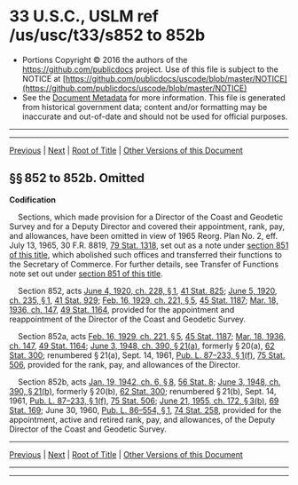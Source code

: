 ---
---

# 33 U.S.C., USLM ref /us/usc/t33/s852 to 852b

* Portions Copyright © 2016 the authors of the https://github.com/publicdocs project.
  Use of this file is subject to the NOTICE at [https://github.com/publicdocs/uscode/blob/master/NOTICE](https://github.com/publicdocs/uscode/blob/master/NOTICE)
* See the [Document Metadata](././../../../../..//README.md) for more information.
  This file is generated from historical government data; content and/or formatting may be inaccurate and out-of-date and should not be used for official purposes.

----------
----------

[Previous](./../../../../..//us/usc/t33/ch17/schI/m__us_usc_t33_s851a.md) | [Next](./../../../../..//us/usc/t33/ch17/schI/m__us_usc_t33_s853.md) | [Root of Title](./../../../../../) | [Other Versions of this Document](https://publicdocs.github.io/go/links?ns=uslm&ref=%2Fus%2Fusc%2Ft33%2Fs852+to+852b)

## §§ 852 to 852b. Omitted

 __Codification__ 

    Sections, which made provision for a Director of the Coast and Geodetic Survey and for a Deputy Director and covered their appointment, rank, pay, and allowances, have been omitted in view of 1965 Reorg. Plan No. 2, eff. July 13, 1965, 30 F.R. 8819, [79 Stat. 1318][/us/stat/79/1318], set out as a note under [section 851 of this title][/us/usc/t33/s851], which abolished such offices and transferred their functions to the Secretary of Commerce. For further details, see Transfer of Functions note set out under [section 851 of this title][/us/usc/t33/s851].

    Section 852, acts [June 4, 1920, ch. 228, § 1][/us/act/1920-06-04/ch228/s1], [41 Stat. 825][/us/stat/41/825]; [June 5, 1920, ch. 235, § 1][/us/act/1920-06-05/ch235/s1], [41 Stat. 929][/us/stat/41/929]; [Feb. 16, 1929, ch. 221, § 5][/us/act/1929-02-16/ch221/s5], [45 Stat. 1187][/us/stat/45/1187]; [Mar. 18, 1936, ch. 147][/us/act/1936-03-18/ch147], [49 Stat. 1164][/us/stat/49/1164], provided for the appointment and reappointment of the Director of the Coast and Geodetic Survey.

    Section 852a, acts [Feb. 16, 1929, ch. 221, § 5][/us/act/1929-02-16/ch221/s5], [45 Stat. 1187][/us/stat/45/1187]; [Mar. 18, 1936, ch. 147][/us/act/1936-03-18/ch147], [49 Stat. 1164][/us/stat/49/1164]; [June 3, 1948, ch. 390, § 21(a)][/us/act/1948-06-03/ch390/s21/a], formerly § 20(a), [62 Stat. 300][/us/stat/62/300]; renumbered § 21(a), Sept. 14, 1961, [Pub. L. 87–233, § 1(f)][/us/pl/87/233/s1/f], [75 Stat. 506][/us/stat/75/506], provided for the rank, pay, and allowances of the Director.

    Section 852b, acts [Jan. 19, 1942, ch. 6, § 8][/us/act/1942-01-19/ch6/s8], [56 Stat. 8][/us/stat/56/8]; [June 3, 1948, ch. 390, § 21(b)][/us/act/1948-06-03/ch390/s21/b], formerly § 20(b), [62 Stat. 300][/us/stat/62/300]; renumbered § 21(b), Sept. 14, 1961, [Pub. L. 87–233, § 1(f)][/us/pl/87/233/s1/f], [75 Stat. 506][/us/stat/75/506]; [June 21, 1955, ch. 172, § 3(b)][/us/act/1955-06-21/ch172/s3/b], [69 Stat. 169][/us/stat/69/169]; June 30, 1960, [Pub. L. 86–554, § 1][/us/pl/86/554/s1], [74 Stat. 258][/us/stat/74/258], provided for the appointment, active and retired rank, pay, and allowances, of the Deputy Director of the Coast and Geodetic Survey.

----------

[Previous](./../../../../..//us/usc/t33/ch17/schI/m__us_usc_t33_s851a.md) | [Next](./../../../../..//us/usc/t33/ch17/schI/m__us_usc_t33_s853.md) | [Root of Title](./../../../../../) | [Other Versions of this Document](https://publicdocs.github.io/go/links?ns=uslm&ref=%2Fus%2Fusc%2Ft33%2Fs852+to+852b)

----------
----------

[/us/stat/79/1318]: https://publicdocs.github.io/go/links?ns=uslm&ref=%2Fus%2Fstat%2F79%2F1318
[/us/usc/t33/s851]: https://publicdocs.github.io/go/links?ns=uslm&ref=%2Fus%2Fusc%2Ft33%2Fs851
[/us/usc/t33/s851]: https://publicdocs.github.io/go/links?ns=uslm&ref=%2Fus%2Fusc%2Ft33%2Fs851
[/us/act/1920-06-04/ch228/s1]: https://publicdocs.github.io/go/links?ns=uslm&ref=%2Fus%2Fact%2F1920-06-04%2Fch228%2Fs1
[/us/stat/41/825]: https://publicdocs.github.io/go/links?ns=uslm&ref=%2Fus%2Fstat%2F41%2F825
[/us/act/1920-06-05/ch235/s1]: https://publicdocs.github.io/go/links?ns=uslm&ref=%2Fus%2Fact%2F1920-06-05%2Fch235%2Fs1
[/us/stat/41/929]: https://publicdocs.github.io/go/links?ns=uslm&ref=%2Fus%2Fstat%2F41%2F929
[/us/act/1929-02-16/ch221/s5]: https://publicdocs.github.io/go/links?ns=uslm&ref=%2Fus%2Fact%2F1929-02-16%2Fch221%2Fs5
[/us/stat/45/1187]: https://publicdocs.github.io/go/links?ns=uslm&ref=%2Fus%2Fstat%2F45%2F1187
[/us/act/1936-03-18/ch147]: https://publicdocs.github.io/go/links?ns=uslm&ref=%2Fus%2Fact%2F1936-03-18%2Fch147
[/us/stat/49/1164]: https://publicdocs.github.io/go/links?ns=uslm&ref=%2Fus%2Fstat%2F49%2F1164
[/us/act/1929-02-16/ch221/s5]: https://publicdocs.github.io/go/links?ns=uslm&ref=%2Fus%2Fact%2F1929-02-16%2Fch221%2Fs5
[/us/stat/45/1187]: https://publicdocs.github.io/go/links?ns=uslm&ref=%2Fus%2Fstat%2F45%2F1187
[/us/act/1936-03-18/ch147]: https://publicdocs.github.io/go/links?ns=uslm&ref=%2Fus%2Fact%2F1936-03-18%2Fch147
[/us/stat/49/1164]: https://publicdocs.github.io/go/links?ns=uslm&ref=%2Fus%2Fstat%2F49%2F1164
[/us/act/1948-06-03/ch390/s21/a]: https://publicdocs.github.io/go/links?ns=uslm&ref=%2Fus%2Fact%2F1948-06-03%2Fch390%2Fs21%2Fa
[/us/stat/62/300]: https://publicdocs.github.io/go/links?ns=uslm&ref=%2Fus%2Fstat%2F62%2F300
[/us/pl/87/233/s1/f]: https://publicdocs.github.io/go/links?ns=uslm&ref=%2Fus%2Fpl%2F87%2F233%2Fs1%2Ff
[/us/stat/75/506]: https://publicdocs.github.io/go/links?ns=uslm&ref=%2Fus%2Fstat%2F75%2F506
[/us/act/1942-01-19/ch6/s8]: https://publicdocs.github.io/go/links?ns=uslm&ref=%2Fus%2Fact%2F1942-01-19%2Fch6%2Fs8
[/us/stat/56/8]: https://publicdocs.github.io/go/links?ns=uslm&ref=%2Fus%2Fstat%2F56%2F8
[/us/act/1948-06-03/ch390/s21/b]: https://publicdocs.github.io/go/links?ns=uslm&ref=%2Fus%2Fact%2F1948-06-03%2Fch390%2Fs21%2Fb
[/us/stat/62/300]: https://publicdocs.github.io/go/links?ns=uslm&ref=%2Fus%2Fstat%2F62%2F300
[/us/pl/87/233/s1/f]: https://publicdocs.github.io/go/links?ns=uslm&ref=%2Fus%2Fpl%2F87%2F233%2Fs1%2Ff
[/us/stat/75/506]: https://publicdocs.github.io/go/links?ns=uslm&ref=%2Fus%2Fstat%2F75%2F506
[/us/act/1955-06-21/ch172/s3/b]: https://publicdocs.github.io/go/links?ns=uslm&ref=%2Fus%2Fact%2F1955-06-21%2Fch172%2Fs3%2Fb
[/us/stat/69/169]: https://publicdocs.github.io/go/links?ns=uslm&ref=%2Fus%2Fstat%2F69%2F169
[/us/pl/86/554/s1]: https://publicdocs.github.io/go/links?ns=uslm&ref=%2Fus%2Fpl%2F86%2F554%2Fs1
[/us/stat/74/258]: https://publicdocs.github.io/go/links?ns=uslm&ref=%2Fus%2Fstat%2F74%2F258


